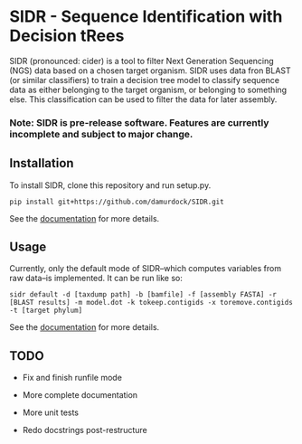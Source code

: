 # SIDR - Sequence Identification with Decision tRees

SIDR (pronounced: cider) is a tool to filter Next Generation Sequencing (NGS) data based on a chosen target organism. SIDR uses data fron BLAST (or similar classifiers) to train a decision tree model to classify sequence data as either belonging to the target organism, or belonging to something else. This classification can be used to filter the data for later assembly.

### Note: SIDR is pre-release software. Features are currently incomplete and subject to major change.

## Installation

To install SIDR, clone this repository and run setup.py.
    
    pip install git+https://github.com/damurdock/SIDR.git

See the [documentation](https://sidr.readthedocs.io) for more details.

## Usage

Currently, only the default mode of SIDR–which computes variables from raw data–is implemented. It can be run like so:

    sidr default -d [taxdump path] -b [bamfile] -f [assembly FASTA] -r [BLAST results] -m model.dot -k tokeep.contigids -x toremove.contigids -t [target phylum] 

See the [documentation](https://sidr.readthedocs.io) for more details.

## TODO

- Fix and finish runfile mode

- More complete documentation

- More unit tests

- Redo docstrings post-restructure